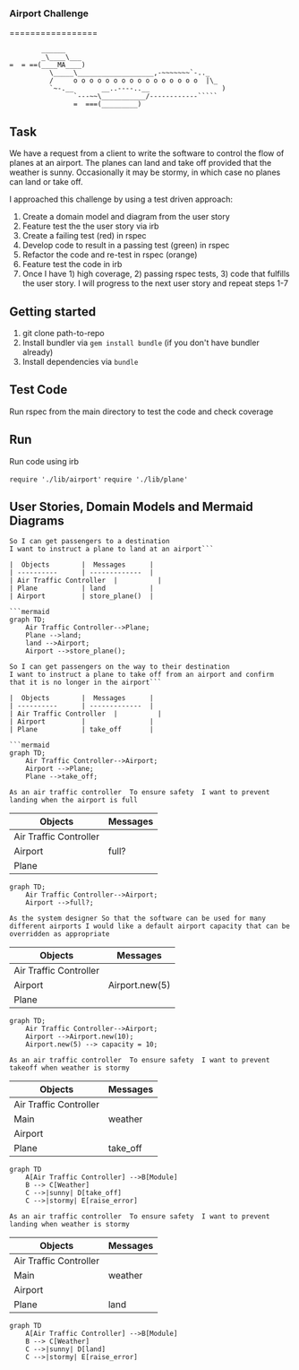 ### Airport Challenge
=================

```
        ______
        _\____\___
=  = ==(____MA____)
          \_____\___________________,-~~~~~~~`-.._
          /     o o o o o o o o o o o o o o o o  |\_
          `~-.__       __..----..__                  )
                `---~~\___________/------------`````
                =  ===(_________)

```

## Task

We have a request from a client to write the software to control the flow of planes at an airport. The planes can land and take off provided that the weather is sunny. Occasionally it may be stormy, in which case no planes can land or take off.

I approached this challenge by using a test driven approach:

1) Create a domain model and diagram from the user story
2) Feature test the the user story via irb
3) Create a failing test (red) in rspec
4) Develop code to result in a passing test (green) in rspec
5) Refactor the code and re-test in rspec (orange)
6) Feature test the code in irb
7) Once I have 1) high coverage, 2) passing rspec tests, 3) code that fulfills the user story. I will progress to the next user story and repeat steps 1-7

## Getting started

1) git clone path-to-repo
2) Install bundler via `gem install bundle` (if you don't have bundler already)
3) Install dependencies via `bundle`


## Test Code

Run rspec from the main directory to test the code and check coverage

## Run

Run code using irb

`require './lib/airport'`
`require './lib/plane'`

## User Stories, Domain Models and Mermaid Diagrams

```As an air traffic controller 
So I can get passengers to a destination 
I want to instruct a plane to land at an airport```

|  Objects        |  Messages      |
| ----------      | -------------  | 
| Air Traffic Controller  |          |
| Plane           | land           |
| Airport         | store_plane()  |

```mermaid
graph TD;
    Air Traffic Controller-->Plane;
    Plane -->land;
    land -->Airport;
    Airport -->store_plane();
```


```As an air traffic controller 
So I can get passengers on the way to their destination 
I want to instruct a plane to take off from an airport and confirm that it is no longer in the airport```

|  Objects        |  Messages      |
| ----------      | -------------  | 
| Air Traffic Controller  |          |
| Airport         |                |
| Plane           | take_off       |

```mermaid
graph TD;
    Air Traffic Controller-->Airport;
    Airport -->Plane;
    Plane -->take_off;
```


`As an air traffic controller 
To ensure safety 
I want to prevent landing when the airport is full`

|  Objects        |  Messages      |
| ----------      | -------------  | 
| Air Traffic Controller  |          |
| Airport         | full?          |
| Plane           |                |

```mermaid
graph TD;
    Air Traffic Controller-->Airport;
    Airport -->full?;
```


`As the system designer
So that the software can be used for many different airports
I would like a default airport capacity that can be overridden as appropriate`

|  Objects        |  Messages      |
| ----------      | -------------  | 
| Air Traffic Controller  |          |
| Airport         | Airport.new(5) |
| Plane           |                |

```mermaid
graph TD;
    Air Traffic Controller-->Airport;
    Airport -->Airport.new(10);
    Airport.new(5) --> capacity = 10;
```


`As an air traffic controller 
To ensure safety 
I want to prevent takeoff when weather is stormy`

|  Objects        |  Messages      |
| ----------      | -------------  | 
| Air Traffic Controller |         |
| Main            |     weather    |
| Airport         |                |
| Plane           |  take_off      |

```mermaid
graph TD
    A[Air Traffic Controller] -->B[Module]
    B --> C[Weather]
    C -->|sunny| D[take_off]
    C -->|stormy| E[raise_error]
```
    

`As an air traffic controller 
To ensure safety 
I want to prevent landing when weather is stormy` 

|  Objects        |  Messages      |
| ----------      | -------------  | 
| Air Traffic Controller |         |
| Main            |     weather    |
| Airport         |                |
| Plane           |  land      |

```mermaid
graph TD
    A[Air Traffic Controller] -->B[Module]
    B --> C[Weather]
    C -->|sunny| D[land]
    C -->|stormy| E[raise_error]
```